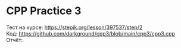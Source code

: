 # CPP Practice 3
Тест на курсе: https://stepik.org/lesson/397537/step/2  
Код: https://github.com/darkground/cpp3/blob/main/cpp3/cpp3.cpp   
Отчёт: